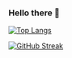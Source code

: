 ### Hello there 👋

[![Top Langs](https://github-readme-stats.vercel.app/api/top-langs/?username=agvidas&count_private=true&include_all_commits=true&cache_seconds=14400)](https://github.com/anuraghazra/github-readme-stats)

[![GitHub Streak](https://github-readme-streak-stats.herokuapp.com/?user=agvidas&theme=default&count_private=true)](https://git.io/streak-stats)



<!--
**agvidas/agvidas** is a ✨ _special_ ✨ repository because its `README.md` (this file) appears on your GitHub profile.

Here are some ideas to get you started:

- 🔭 I’m currently working on ...
- 🌱 I’m currently learning ...
- 👯 I’m looking to collaborate on ...
- 🤔 I’m looking for help with ...
- 💬 Ask me about ...
- 📫 How to reach me: ...
- 😄 Pronouns: ...
- ⚡ Fun fact: ...
-->

